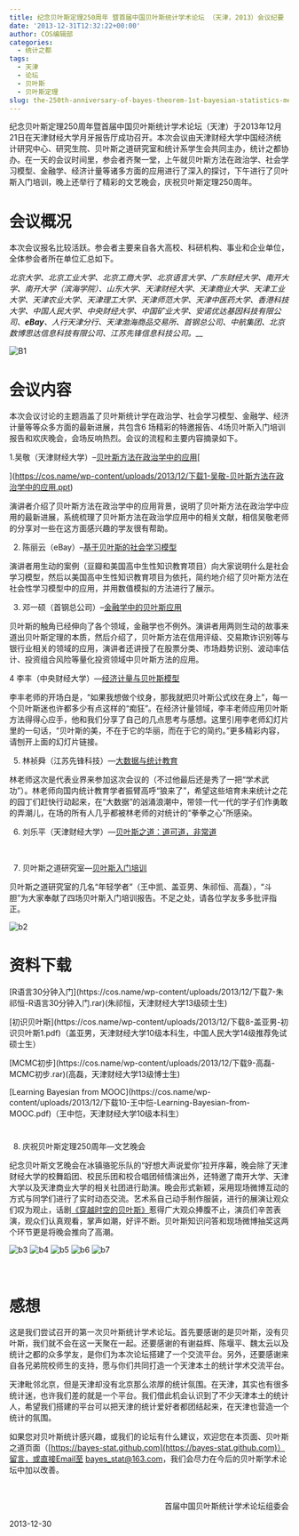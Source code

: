 ```yaml
---
title: 纪念贝叶斯定理250周年 暨首届中国贝叶斯统计学术论坛 （天津，2013）会议纪要
date: '2013-12-31T12:32:22+00:00'
author: COS编辑部
categories:
  - 统计之都
tags:
  - 天津
  - 论坛
  - 贝叶斯
  - 贝叶斯定理
slug: the-250th-anniversary-of-bayes-theorem-1st-bayesian-statistics-meeting
---
```


纪念贝叶斯定理250周年暨首届中国贝叶斯统计学术论坛（天津）于2013年12月21日在天津财经大学月牙报告厅成功召开。本次会议由天津财经大学中国经济统计研究中心、研究生院、贝叶斯之道研究室和统计系学生会共同主办，统计之都协办。在一天的会议时间里，参会者齐聚一堂，上午就贝叶斯方法在政治学、社会学习模型、金融学、经济计量等诸多方面的应用进行了深入的探讨，下午进行了贝叶斯入门培训，晚上还举行了精彩的文艺晚会，庆祝贝叶斯定理250周年。

# 会议概况

本次会议报名比较活跃。参会者主要来自各大高校、科研机构、事业和企业单位，全体参会者所在单位汇总如下。

_北京大学、北京工业大学、北京工商大学、北京语言大学、广东财经大学、南开大学、南开大学（滨海学院）、山东大学、天津财经大学、天津商业大学、天津工业大学、天津农业大学、天津理工大学、天津师范大学、天津中医药大学、香港科技大学、中国人民大学、中央财经大学、中国矿业大学、安诺优达基因科技有限公司、__eBay__、人行天津分行、天津渤海商品交易所、首钢总公司、中航集团、北京数博思达信息科技有限公司、江苏先锋信息科技公司。___
  
<!--more-->


  
![B1](https://cos.name/wp-content/uploads/2013/12/B1.jpg)
  
<!--more-->

# 会议内容

本次会议讨论的主题涵盖了贝叶斯统计学在政治学、社会学习模型、金融学、经济计量等等众多方面的最新进展，共包含6 场精彩的特邀报告、4场贝叶斯入门培训报告和欢庆晚会，会场反响热烈。会议的流程和主要内容摘录如下。

1.吴敬（天津财经大学）–[贝叶斯方法在政治学中的应用](https://cos.name/wp-content/uploads/2013/12/下载1-吴敬-贝叶斯方法在政治学中的应用.ppt)[
  
](https://cos.name/wp-content/uploads/2013/12/下载1-吴敬-贝叶斯方法在政治学中的应用.ppt) 

演讲者介绍了贝叶斯方法在政治学中的应用背景，说明了贝叶斯方法在政治学中应用的最新进展，系统梳理了贝叶斯方法在政治学应用中的相关文献，相信吴敬老师的分享对一些在这方面感兴趣的学友很有帮助。

2. 陈丽云（eBay）–[基于贝叶斯的社会学习模型](https://cos.name/wp-content/uploads/2013/12/下载2-Liyun.Chen-slides_social_learning_part.pdf)<span style="text-decoration: underline;"><br /> </span>

演讲者用生动的案例（豆瓣和美国高中生性知识教育项目）向大家说明什么是社会学习模型，然后以美国高中生性知识教育项目为依托，简约地介绍了贝叶斯方法在社会性学习模型中的应用，并用数值模拟的方法进行了展示。

3. 邓一硕（首钢总公司）–[金融学中的贝叶斯应用](https://cos.name/wp-content/uploads/2013/12/下载4-邓一硕-贝叶斯在金融领域的应用概览.pdf)<span style="text-decoration: underline;"><br /> </span>

贝叶斯的触角已经伸向了各个领域，金融学也不例外。演讲者用两则生动的故事来道出贝叶斯定理的本质，然后介绍了，贝叶斯方法在信用评级、交易欺诈识别等与银行业相关的领域的应用，演讲者还讲授了在股票分类、市场趋势识别、波动率估计、投资组合风险等量化投资领域中贝叶斯方法的应用。

4 李丰（中央财经大学）—[经济计量与贝叶斯模型](https://cos.name/wp-content/uploads/2013/12/下载3-Feng.Li-Bayesian1.pdf)<span style="text-decoration: underline;"><br /> </span>

李丰老师的开场白是，“如果我想做个纹身，那我就把贝叶斯公式纹在身上”，每一个贝叶斯迷也许都多少有点这样的“痴狂”。在经济计量领域，李丰老师应用贝叶斯方法得得心应手，他和我们分享了自己的几点思考与感想。这里引用李老师幻灯片里的一句话，“贝叶斯的美，不在于它的华丽，而在于它的简约。”更多精彩内容，请刨开上面的幻灯片链接。

5. 林祯舜（江苏先锋科技）—[大数据与统计教育](https://cos.name/wp-content/uploads/2013/12/下载5-林祯舜-大数据与统计教育-业界的观点.pdf)<span style="text-decoration: underline;"><br /> </span>

林老师这次是代表业界来参加这次会议的（不过他最后还是秀了一把“学术武功”）。林老师向国内统计教育学者振臂高呼“狼来了”，希望这些培育未来统计之花的园丁们赶快行动起来，在“大数据”的汹涌浪潮中，带领一代一代的学子们作勇敢的弄潮儿，在场的所有人几乎都被林老师的对统计的“拳拳之心”所感染。

6. 刘乐平（天津财经大学）—[贝叶斯之道：道可道，非常道](https://cos.name/wp-content/uploads/2013/12/下载6-刘乐平-贝叶斯之道-道可道-非常道-2013-12-21.ppt)<span style="text-decoration: underline;"><br /> </span>

&nbsp;

7. 贝叶斯之道研究室—[贝叶斯入门培训](https://bayes-stat.github.com)

贝叶斯之道研究室的几名“年轻学者”（王中凯、盖亚男、朱祁恒、高磊），“斗胆”为大家奉献了四场贝叶斯入门培训报告。不足之处，请各位学友多多批评指正。

![b2](https://cos.name/wp-content/uploads/2013/12/b2.jpg)

# 资料下载

<p align="left">
  [R语言30分钟入门](https://cos.name/wp-content/uploads/2013/12/下载7-朱祁恒-R语言30分钟入门.rar)(朱祁恒，天津财经大学13级硕士生)<span style="text-decoration: underline;"><br /> </span>
</p>

<p align="left">
  [初识贝叶斯](https://cos.name/wp-content/uploads/2013/12/下载8-盖亚男-初识贝叶斯1.pdf)（盖亚男，天津财经大学10级本科生，中国人民大学14级推荐免试硕士生）<span style="text-decoration: underline;"><br /> </span>
</p>

<p align="left">
  [MCMC初步](https://cos.name/wp-content/uploads/2013/12/下载9-高磊-MCMC初步.rar)(高磊，天津财经大学13级博士生)<span style="text-decoration: underline;"><br /> </span>
</p>

<p align="left">
  [Learning Bayesian from MOOC](https://cos.name/wp-content/uploads/2013/12/下载10-王中恺-Learning-Bayesian-from-MOOC.pdf)（王中恺，天津财经大学10级本科生）<span style="text-decoration: underline;"><br /> </span>
</p>

# 

8. 庆祝贝叶斯定理250周年—文艺晚会

纪念贝叶斯文艺晚会在冰镇骆驼乐队的“好想大声说爱你”拉开序幕，晚会除了天津财经大学的校舞蹈团、校民乐团和校合唱团倾情演出外，还特邀了南开大学、天津大学以及天津商业大学的相关社团进行助演。晚会形式新颖，采用现场微博互动的方式与同学们进行了实时动态交流。艺术系自己动手制作服装，进行的展演让观众们叹为观止，话剧[《穿越时空的贝叶斯》](https://cos.name/wp-content/uploads/2013/12/下载11-张园-贝叶斯话剧剧本.doc)惹得广大观众捧腹不止，演员们辛苦表演，观众们认真观看，掌声如潮，好评不断。贝叶斯知识问答和现场微博抽奖这两个环节更是将晚会推向了高潮。

![b3](https://cos.name/wp-content/uploads/2013/12/b3.jpg) ![b4](https://cos.name/wp-content/uploads/2013/12/b4.jpg) ![b5](https://cos.name/wp-content/uploads/2013/12/b5.jpg) ![b6](https://cos.name/wp-content/uploads/2013/12/b6.jpg) ![b7](https://cos.name/wp-content/uploads/2013/12/b7.jpg)

&nbsp;

# 感想

这是我们尝试召开的第一次贝叶斯统计学术论坛。首先要感谢的是贝叶斯，没有贝叶斯，我们就不会在这一天聚在一起。还要感谢的有谢益辉、陈堰平、魏太云以及统计之都的众多学友，是你们为本次论坛搭建了一个交流平台。另外，还要感谢来自各兄弟院校师生的支持，愿与你们共同打造一个天津本土的统计学术交流平台。

天津毗邻北京，但是天津却没有北京那么浓厚的统计氛围。在天津，其实也有很多统计迷，也许我们差的就是一个平台。我们借此机会认识到了不少天津本土的统计人，希望我们搭建的平台可以把天津的统计爱好者都团结起来，在天津也营造一个统计的氛围。

如果您对贝叶斯统计感兴趣，或我们的论坛有什么建议，欢迎您在本页面、贝叶斯之道页面（[https://bayes-stat.github.com](https://bayes-stat.github.com)）留言，或直接Email至 bayes_stat@163.com，我们会尽力在今后的贝叶斯学术论坛中加以改善。

&nbsp;

<p align="right">
  首届中国贝叶斯统计学术论坛组委会
</p>

2013-12-30
